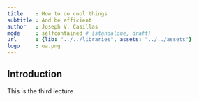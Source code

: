 ```yaml
---
title    : How to do cool things
subtitle : And be efficient
author   : Joseph V. Casillas
mode     : selfcontained # {standalone, draft}
url      : {lib: "../../libraries", assets: "../../assets"}
logo     : ua.png
---
```


## Introduction

This is the third lecture





